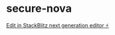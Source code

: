 # secure-nova

[Edit in StackBlitz next generation editor ⚡️](https://stackblitz.com/~/github.com/satsgov/secure-nova)